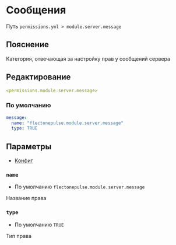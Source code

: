 # Сообщения
Путь `permissions.yml > module.server.message`

## Пояснение
Категория, отвечающая за настройку прав у сообщений сервера

## Редактирование
```yaml
<permissions.module.server.message>
```

### По умолчанию
```yaml
message:
  name: "flectonepulse.module.server.message"
  type: TRUE
```

## Параметры

- [Конфиг](/en/config/module/server/message/)

### `name`
- По умолчанию `flectonepulse.module.server.message`

Название права

### `type`
- По умолчанию `TRUE`

Тип права

<!--@include: @/en/parts/permission.md-->

